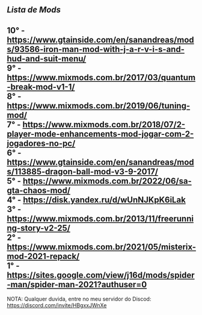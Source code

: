*Lista de Mods*
--------------------
10° - https://www.gtainside.com/en/sanandreas/mods/93586-iron-man-mod-with-j-a-r-v-i-s-and-hud-and-suit-menu/ <br/>
9° - https://www.mixmods.com.br/2017/03/quantum-break-mod-v1-1/ <br/>
8° - https://www.mixmods.com.br/2019/06/tuning-mod/ <br/>
7° - https://www.mixmods.com.br/2018/07/2-player-mode-enhancements-mod-jogar-com-2-jogadores-no-pc/ <br/>
6° - https://www.gtainside.com/en/sanandreas/mods/113885-dragon-ball-mod-v3-9-2017/ <br/>
5° - https://www.mixmods.com.br/2022/06/sa-gta-chaos-mod/ <br/>
4° - https://disk.yandex.ru/d/wUnNJKpK6iLak <br/>
3° - https://www.mixmods.com.br/2013/11/freerunning-story-v2-25/ <br/>
2° - https://www.mixmods.com.br/2021/05/misterix-mod-2021-repack/ <br/>
1° - https://sites.google.com/view/j16d/mods/spider-man/spider-man-2021?authuser=0 <br/>
--------------------
NOTA: Qualquer duvida, entre no meu servidor do Discod: https://discord.com/invite/HBgxxJWnXe

<!---
CyberMaike/CyberMaike is a ✨ special ✨ repository because its `README.md` (this file) appears on your GitHub profile.
You can click the Preview link to take a look at your changes.
--->
